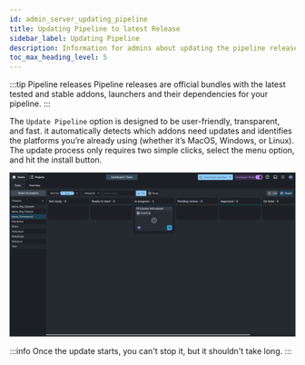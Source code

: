 ```yaml
---
id: admin_server_updating_pipeline
title: Updating Pipeline to latest Release
sidebar_label: Updating Pipeline
description: Information for admins about updating the pipeline release.
toc_max_heading_level: 5
---
```


:::tip Pipeline releases
Pipeline releases are official bundles with the latest tested and stable addons, launchers and their dependencies for your pipeline.
:::

The `Update Pipeline` option is designed to be user-friendly, transparent, and fast. it automatically detects which addons need updates and identifies the platforms you’re already using (whether it’s MacOS, Windows, or Linux). The update process only requires two simple clicks, select the menu option, and hit the install button.

![](assets/server/admin/update_pipeline.gif)

:::info
Once the update starts, you can't stop it, but it shouldn't take long.
:::